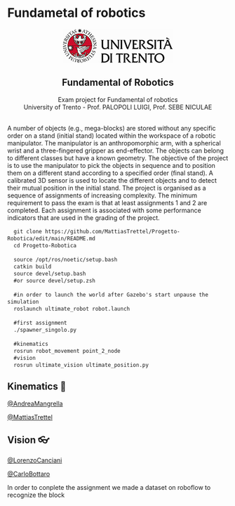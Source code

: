 # Fundametal of robotics

<p align="center">
  <a href="">
    <img src="https://github.com/MattiasTrettel/Progetto-Robotica/blob/main/img/marchio_unitrento_colore_it_250.jpg">
  </a>
  <h2 align="center">Fundamental of Robotics</h2>

  <p align="center">
  Exam project for Fundamental of robotics 
  <br>University of Trento - Prof. PALOPOLI LUIGI, Prof. SEBE NICULAE
  </p>
</p>
<br>
A number of objects (e.g., mega-blocks) are stored without any specific order on a stand
(initial stand) located within the workspace of a robotic manipulator. The manipulator is an
anthropomorphic arm, with a spherical wrist and a three-fingered gripper as end-effector.
The objects can belong to different classes but have a known geometry. The objective of the
project is to use the manipulator to pick the objects in sequence and to position them on a
different stand according to a specified order (final stand). A calibrated 3D sensor is used to
locate the different objects and to detect their mutual position in the initial stand.
The project is organised as a sequence of assignments of increasing complexity. The
minimum requirement to pass the exam is that at least assignments 1 and 2 are completed.
Each assignment is associated with some performance indicators that are used in the
grading of the project.



```
  git clone https://github.com/MattiasTrettel/Progetto-Robotica/edit/main/README.md
  cd Progetto-Robotica
 
  source /opt/ros/noetic/setup.bash
  catkin build
  source devel/setup.bash
  #or source devel/setup.zsh
  
  #in order to launch the world after Gazebo's start unpause the simulation
  roslaunch ultimate_robot robot.launch
  
  #first assignment
  ./spawner_singolo.py
  
  #kinematics
  rosrun robot_movement point_2_node
  #vision
  rosrun ultimate_vision ultimate_position.py
```


## Kinematics 🦾
[@AndreaMangrella](https://github.com/kativenOG)

[@MattiasTrettel](https://github.com/MattiasTrettel)



## Vision 👓
[@LorenzoCanciani](https://github.com/cancianilorenzo)

[@CarloBottaro](https://github.com/bottarocarlo)

In order to conplete the assignment we made a dataset on roboflow to recognize the block 



